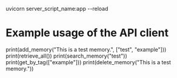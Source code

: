 uvicorn server_script_name:app --reload

# Example usage of the API client
print(add_memory("This is a test memory.", ["test", "example"]))
print(retrieve_all())
print(search_memory("test"))
print(get_by_tag(["example"]))
print(delete_memory("This is a test memory."))